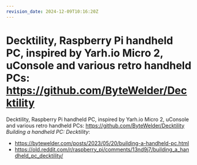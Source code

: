 ```yaml
---
revision_date: 2024-12-09T10:16:20Z
---
```

# Decktility, Raspberry Pi handheld PC, inspired by Yarh.io Micro 2, uConsole and various retro handheld PCs: https://github.com/ByteWelder/Decktility
Decktility, Raspberry Pi handheld PC, inspired by Yarh.io Micro 2, uConsole and various retro handheld PCs: https://github.com/ByteWelder/Decktility
*Building a handheld PC: Decktility*:
* https://bytewelder.com/posts/2023/05/20/building-a-handheld-pc.html
* https://old.reddit.com/r/raspberry_pi/comments/13nd9j7/building_a_handheld_pc_decktility/